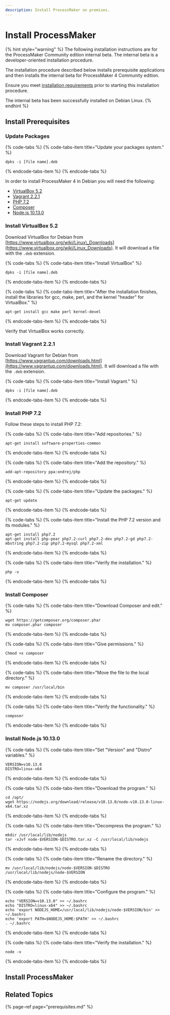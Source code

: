 ```yaml
---
description: Install ProcessMaker on premises.
---
```


# Install ProcessMaker

{% hint style="warning" %}
The following installation instructions are for the ProcessMaker Community edition internal beta. The internal beta is a developer-oriented installation procedure.

The installation procedure described below installs prerequisite applications and then installs the internal beta for ProcessMaker 4 Community edition.

Ensure you meet [installation requirements](prerequisites.md) prior to starting this installation procedure.

The internal beta has been successfully installed on Debian Linux.
{% endhint %}

## Install Prerequisites

### Update Packages

{% code-tabs %}
{% code-tabs-item title="Update your packages system." %}
```text
dpks -i [file name].deb
```
{% endcode-tabs-item %}
{% endcode-tabs %}

In order to install ProcessMaker 4 in Debian you will need the following:

* [VirtualBox 5.2](install-processmaker-on-premise.md#install-virtualbox-5-2)
* [Vagrant 2.2.1](install-processmaker-on-premise.md#install-vagrant-2-2-1)
* [PHP 7.2](install-processmaker-on-premise.md#install-php-7-2)
* [Composer](install-processmaker-on-premise.md#install-composer)
* [Node.js 10.13.0](install-processmaker-on-premise.md#install-node-js-10-13-0)

### **Install VirtualBox 5.2**

Download VirtualBox for Debian from [https://www.virtualbox.org/wiki/Linux\_Downloads](https://www.virtualbox.org/wiki/Linux_Downloads). It will download a file with the `.deb` extension.

{% code-tabs %}
{% code-tabs-item title="Install VirtualBox" %}
```text
dpks -i [file name].deb
```
{% endcode-tabs-item %}
{% endcode-tabs %}

{% code-tabs %}
{% code-tabs-item title="After the installation finishes, install the libraries for gcc, make, perl, and the kernel \"header\" for VirtualBox." %}
```text
apt-get install gcc make perl kernel-devel
```
{% endcode-tabs-item %}
{% endcode-tabs %}

Verify that VirtualBox works correctly.

### Install Vagrant 2.2.1

Download Vagrant for Debian from [https://www.vagrantup.com/downloads.html](https://www.vagrantup.com/downloads.html). It will download a file with the `.deb` extension.

{% code-tabs %}
{% code-tabs-item title="Install Vagrant." %}
```text
dpks -i [file name].deb
```
{% endcode-tabs-item %}
{% endcode-tabs %}

### Install PHP 7.2

Follow these steps to install PHP 7.2:

{% code-tabs %}
{% code-tabs-item title="Add repositories." %}
```text
apt-get install software-properties-common
```
{% endcode-tabs-item %}
{% endcode-tabs %}

{% code-tabs %}
{% code-tabs-item title="Add the repository." %}
```text
add-apt-repository ppa:ondrej/php
```
{% endcode-tabs-item %}
{% endcode-tabs %}

{% code-tabs %}
{% code-tabs-item title="Update the packages." %}
```text
apt-get update
```
{% endcode-tabs-item %}
{% endcode-tabs %}

{% code-tabs %}
{% code-tabs-item title="Install the PHP 7.2 version and its modules." %}
```text
apt-get install php7.2
apt-get install php-pear php7.2-curl php7.2-dev php7.2-gd php7.2-mbstring php7.2-zip php7.2-mysql php7.2-xml
```
{% endcode-tabs-item %}
{% endcode-tabs %}

{% code-tabs %}
{% code-tabs-item title="Verify the installation." %}
```text
php -v
```
{% endcode-tabs-item %}
{% endcode-tabs %}

### Install Composer

{% code-tabs %}
{% code-tabs-item title="Download Composer and edit." %}
```text
wget https://getcomposer.org/composer.phar
mv composer.phar composer
```
{% endcode-tabs-item %}
{% endcode-tabs %}

{% code-tabs %}
{% code-tabs-item title="Give permissions." %}
```text
Chmod +x composer
```
{% endcode-tabs-item %}
{% endcode-tabs %}

{% code-tabs %}
{% code-tabs-item title="Move the file to the local directory." %}
```text
mv composer /usr/local/bin
```
{% endcode-tabs-item %}
{% endcode-tabs %}

{% code-tabs %}
{% code-tabs-item title="Verify the functionality." %}
```text
composer
```
{% endcode-tabs-item %}
{% endcode-tabs %}

### Install Node.js 10.13.0

{% code-tabs %}
{% code-tabs-item title="Set \"Version\" and \"Distro\" variables." %}
```text
VERSION=v10.13.0
DISTRO=linux-x64
```
{% endcode-tabs-item %}
{% endcode-tabs %}

{% code-tabs %}
{% code-tabs-item title="Download the program." %}
```text
cd /opt/
wget https://nodejs.org/download/release/v10.13.0/node-v10.13.0-linux-x64.tar.xz
```
{% endcode-tabs-item %}
{% endcode-tabs %}

{% code-tabs %}
{% code-tabs-item title="Decompress the program." %}
```text
mkdir /usr/local/lib/nodejs
tar -xJvf node-$VERSION-$DISTRO.tar.xz -C /usr/local/lib/nodejs
```
{% endcode-tabs-item %}
{% endcode-tabs %}

{% code-tabs %}
{% code-tabs-item title="Rename the directory." %}
```text
mv /usr/local/lib/nodejs/node-$VERSION-$DISTRO /usr/local/lib/nodejs/node-$VERSION
```
{% endcode-tabs-item %}
{% endcode-tabs %}

{% code-tabs %}
{% code-tabs-item title="Configure the program." %}
```text
echo "VERSION=v10.13.0" >> ~/.bashrc
echo "DISTRO=linux-x64" >> ~/.bashrc
echo 'export NODEJS_HOME=/usr/local/lib/nodejs/node-$VERSION/bin' >> ~/.bashrc
echo 'export PATH=$NODEJS_HOME:$PATH' >> ~/.bashrc
. ~/.bashrc
```
{% endcode-tabs-item %}
{% endcode-tabs %}

{% code-tabs %}
{% code-tabs-item title="Verify the installation." %}
```text
node -v
```
{% endcode-tabs-item %}
{% endcode-tabs %}

## Install ProcessMaker



## Related Topics

{% page-ref page="prerequisites.md" %}

